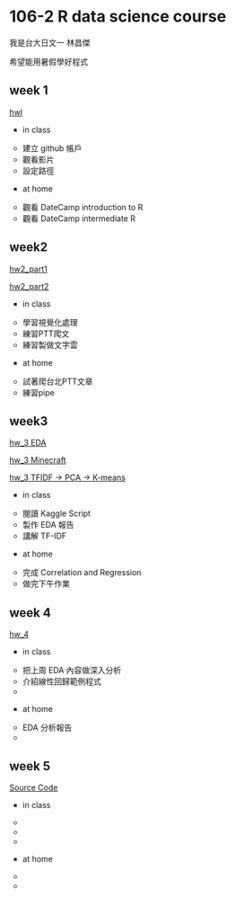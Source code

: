 ﻿
# 106-2 R data science course

我是台大日文一 林昌傑

希望能用暑假學好程式


## week 1

[hwl](https://jerry882612.github.io/Jerry882612/Week1/hw1.html)

<ul type="square">
<li>in class
</ul>

<ul type="circle">
 	<li>建立 github 帳戶 
 	<li>觀看影片
 	<li>設定路徑
</ul>


<ul type="square">
<li>at home
</ul>

<ul type="circle">
	<li>觀看 DateCamp introduction to R
	<li>觀看 DateCamp intermediate R
</ul>



## week2

[hw2_part1](https://jerry882612.github.io/Jerry882612/Week2/hw2_part1.html)

[hw2_part2](https://jerry882612.github.io/Jerry882612/Week2/hw2_part2.html)

<ul type="square">
<li>in class
</ul>

<ul type="circle">
	<li>學習視覺化處理
	<li>練習PTT爬文
	<li>練習製做文字雲
</ul>


<ul type="square">
<li>at home
</ul>

<ul type="circle">
	<li>試著爬台北PTT文章
	<li>練習pipe
</ul>


## week3


[hw_3 EDA]( https://jerry882612.github.io/Jerry882612/Week3/hw_3_Credit_Card_Clients_Dataset.html)

[hw_3 Minecraft]( https://jerry882612.github.io/Jerry882612/Week3/hw_3_MInecraft.html)

[hw_3 TFIDF -> PCA -> K-means](https://jerry882612.github.io/Jerry882612/Week3/hw_3_TFIDF,PCA,K-means.html)
<ul type="square">
<li>in class
</ul>

<ul type="circle">
	<li>閱讀 Kaggle Script
	<li>製作 EDA 報告
	<li>講解 TF-IDF
</ul>


<ul type="square">
<li>at home
</ul>

<ul type="circle">
	<li>​完成 Correlation and Regression​
	<li>做完下午作業
</ul>



## week 4

[hw_4](https://jerry882612.github.io/Jerry882612/Week4/hw_4.html)



<ul type="square">
<li>in class
</ul>

<ul type="circle">
 	<li>把上周 EDA 內容做深入分析
 	<li>介紹線性回歸範例程式
 	<li>
</ul>


<ul type="square">
<li>at home
</ul>

<ul type="circle">
	<li>EDA 分析報告
	<li>
</ul>


## week 5

[Source Code]( https://jerry882612.github.io/Jerry882612/Week5/app.R)

<ul type="square">
<li>in class
</ul>

<ul type="circle">
 	<li>
 	<li>
 	<li>
</ul>


<ul type="square">
<li>at home
</ul>

<ul type="circle">
	<li>
	<li>
</ul>






